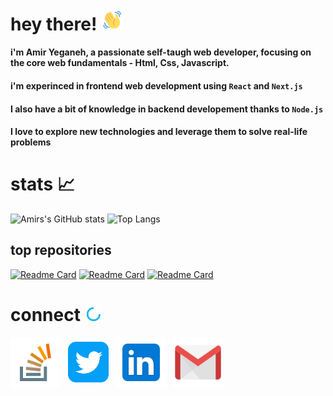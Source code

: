 # hey there! <img src="https://github.com/amiryeg1/amiryeg1/blob/main/wave-hello.gif" width="35px">

#### i'm Amir Yeganeh, a passionate self-taugh web developer, focusing on the core web fundamentals - Html, Css, Javascript.
#### i'm experinced in frontend web development using `React` and `Next.js`
#### I also have a bit of knowledge in backend developement thanks to `Node.js`
#### I love to explore new technologies and leverage them to solve real-life problems
# stats 📈
![Amirs's GitHub stats](https://github-readme-stats-amiryeg1.vercel.app/api?username=amiryeg1&hide=contribs&show_icons=true&theme=react&count_private=true)
![Top Langs](https://github-readme-stats-amiryeg1.vercel.app/api/top-langs/?username=amiryeg1&theme=react)
## top repositories
[![Readme Card](https://github-readme-stats-amiryeg1.vercel.app/api/pin/?username=amiryeg1&repo=nodejs-lessons&theme=react&show_owner=true)](https://github.com/amiryeg1/nodejs-lessons)
[![Readme Card](https://github-readme-stats-amiryeg1.vercel.app/api/pin/?username=amiryeg1&repo=js-file-extractor&theme=react&show_owner=true)](https://github.com/amiryeg1/js-file-extractor)
[![Readme Card](https://github-readme-stats-amiryeg1.vercel.app/api/pin/?username=amiryeg1&repo=javascript-calculator&theme=react&show_owner=true)](https://github.com/amiryeg1/javascript-calculator)

# connect <img src="https://github.com/amiryeg1/amiryeg1/blob/main/connect.gif" width="25px">
<a href="https://stackoverflow.com/users/13152776/amir-yeganeh" target="blank"><img align="center" src="https://github.com/amiryeg1/amiryeg1/blob/main/stackoverflow.png" alt="gmail" height="80" width="80" /></a>&nbsp;&nbsp;
<a href="https://twitter.com/amiryeg1_" target="blank"><img align="center" src="https://github.com/amiryeg1/amiryeg1/blob/main/twitter.png" alt="twitter" height="65" width="65" /></a>&nbsp;&nbsp;
<a href="https://www.linkedin.com/in/amir-yeganeh" target="blank"><img align="center" src="https://github.com/amiryeg1/amiryeg1/blob/main/Linkedin.png" alt="linkedin" height="80" width="80"/></a>&nbsp;&nbsp;
<a href="https://mail.google.com/mail/?view=cm&fs=1&to=amiryeg2000@gmail.com" target="blank"><img align="center" src="https://github.com/amiryeg1/amiryeg1/blob/main/gmail2.png" alt="gmail" height="80" width="80" /></a>

